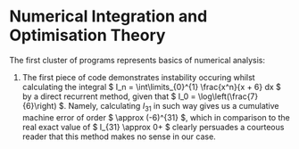 # Numerical Integration and Optimisation Theory

The first cluster of programs represents basics of numerical analysis:
1. The first piece of code demonstrates instability occuring whilst calculating the integral $ I_n = \int\limits_{0}^{1} \frac{x^n}{x + 6} dx $ by a direct recurrent method, given that $ I_0 = \log\left(\frac{7}{6}\right) $. Namely, calculating $I_{31}$ in such way gives us a cumulative machine error of order $ \approx (-6)^{31} $, which in comparison to the real exact value of $ I_{31} \approx 0+ $ clearly persuades a courteous reader that this method makes no sense in our case.
